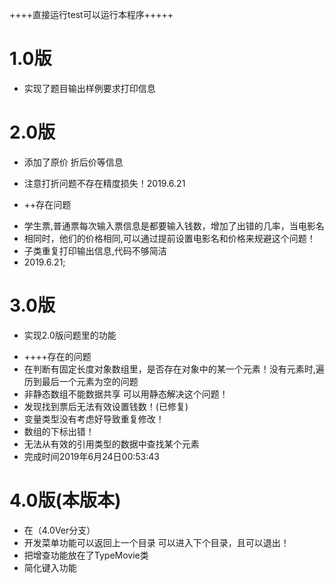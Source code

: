 ++++直接运行test可以运行本程序+++++<br>

# 1.0版

 + 实现了题目输出样例要求打印信息<br>

# 2.0版

* 添加了原价 折后价等信息

* 注意打折问题不存在精度损失！2019.6.21
* ++存在问题

 + 学生票,普通票每次输入票信息是都要输入钱数，增加了出错的几率，当电影名
 +  相同时，他们的价格相同,可以通过提前设置电影名和价格来规避这个问题！
 +  子类重复打印输出信息,代码不够简洁
 + 2019.6.21;<br>

# 3.0版

* 实现2.0版问题里的功能

 + ++++存在的问题
 + 在判断有固定长度对象数组里，是否存在对象中的某一个元素！没有元素时,遍历到最后一个元素为空的问题
 +  非静态数组不能数据共享 可以用静态解决这个问题！
 + 发现找到票后无法有效设置钱数！(已修复)
 + 变量类型没有考虑好导致重复修改！
 + 数组的下标出错！
 + 无法从有效的引用类型的数据中查找某个元素
 + 完成时间2019年6月24日00:53:43<br>

# 4.0版(本版本)

 +  在（4.0Ver分支）
 +  开发菜单功能可以返回上一个目录 可以进入下个目录，且可以退出！
 +  把增查功能放在了TypeMovie类
 +  简化键入功能 
